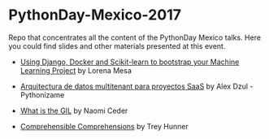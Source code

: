 # PythonDay-Mexico-2017
Repo that concentrates all the content of the PythonDay Mexico talks. Here you could find slides and other materials presented at this event.


- [Using Django, Docker and Scikit-learn to bootstrap your Machine Learning Project](http://bit.ly/2s5R01V) by Lorena Mesa

- [Arquitectura de datos multitenant para proyectos SaaS](https://goo.gl/dVr0Zq) by Alex Dzul - Pythonízame

- [What is the GIL](https://goo.gl/ccveF4) by Naomi Ceder


- [Comprehensible Comprehensions](http://treyhunner.com/comprehensible-comprehensions) by Trey Hunner

